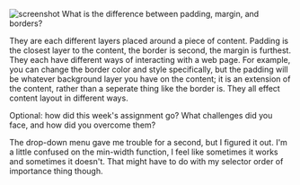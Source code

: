 ![screenshot](./images/Screenshot31.png)
What is the difference between padding, margin, and borders?

They are each different layers placed around a piece of content. Padding is the closest layer to the content, the border is second, the margin is furthest. They each have different ways of interacting with a web page. For example, you can change the border color and style specifically, but the padding will be whatever background layer you have on the content; it is an extension of the content, rather than a seperate thing like the border is. They all effect content layout in different ways.

Optional: how did this week's assignment go? What challenges did you face, and how did you overcome them?

The drop-down menu gave me trouble for a second, but I figured it out. I'm a little confused on the min-width function, I feel like sometimes it works and sometimes it doesn't. That might have to do with my selector order of importance thing though. 